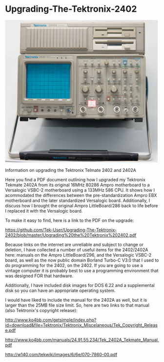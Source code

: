# Upgrading-The-Tektronix-2402
<a href="https://github.com/Tek-User/Upgrading-The-Tektronix-2402/blob/master/_DSC6806.jpg"><img src="https://github.com/Tek-User/Upgrading-The-Tektronix-2402/blob/master/_DSC6806.jpg" width="500px"><br/></a>


Information on upgrading the Tektronix Telmate 2402 and 2402A

Here you find a PDF document outlining how I upgraded my Tektronix Tekmate 2402A from its original 16MHz 80286 Ampro motherboard to a Versalogic VSBC-2 motherboard using a 133MHz 586 CPU.  It shows how I acommodated the differences between the pre-standardization Ampro EBX motherboard and the later standardized Versalogic board.  Additionally, I discuss how I brought the original Ampro LittleBoard/286 back to life before I replaced it with the Versalogic board.

To make it easy to find, here is a link to the PDF on the upgrade:

https://github.com/Tek-User/Upgrading-The-Tektronix-2402/blob/master/Upgrading%20the%20Tektronix%202402.pdf

Because links on the internet are unreliable and subject to change or deletion, I have collected a number of useful items for the 2402/2402A here: manuals on the Ampro LittleBoard/296, and the Versalogic VSBC-2 board, as well as the now public domain Borland Turbo-C V3.0 that I used to do programming for the 2402, on the 2402.  If you are going to use a vintage computer it is probably best to use a programming environment that was designed FOR that hardware.

Additionally, I have included disk images for DOS 6.22 and a supplemental disk so you can have an appropriate operating system.  

I would have liked to include the manual for the 2402A as well, but it is larger than the 25MB file size limit.  So, here are two links to that manual (also Tektronix's copyright release):

http://www.ko4bb.com/getsimple/index.php?id=download&file=Tektronix/Tektronix_Miscelaneous/Tek_Copyright_Release.pdf

http://www.ko4bb.com/manuals/24.91.55.234/Tek_2402A_Tekmate_Manual.pdf

http://w140.com/tekwiki/images/6/6e/070-7860-00.pdf

